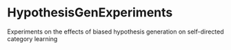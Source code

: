 # HypothesisGenExperiments
Experiments on the effects of biased hypothesis generation on self-directed category learning
